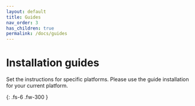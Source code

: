 ```yaml
---
layout: default
title: Guides
nav_order: 3
has_children: true
permalink: /docs/guides
---
```


# Installation guides

Set the instructions for specific platforms. Please use the guide installation for your current platform. 

{: .fs-6 .fw-300 }

